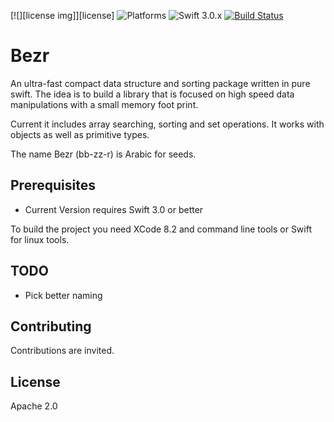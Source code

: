 
[![][license img]][license]
![Platforms](http://img.shields.io/badge/platforms-iOS%20|%20macOS-lightgrey.svg?style=flat)
![Swift 3.0.x](http://img.shields.io/badge/Swift-3.0.x-orange.svg?style=flat)
[![Build Status](https://travis-ci.org/regwez/Bezr.svg?branch=master)](https://travis-ci.org/regwez/Bezr)

# Bezr

An ultra-fast compact data structure and sorting package written in pure swift. The idea is to build a library that is focused on high speed data manipulations with a small memory foot print.

Current it includes array searching, sorting and set operations. It works with objects as well as primitive types.

The name Bezr (bb-zz-r) is Arabic for seeds.

Prerequisites
-------------

 - Current Version requires Swift 3.0 or better

To build the project you need XCode 8.2 and command line tools or Swift for linux tools.

TODO
-----------
*   Pick better naming


Contributing
------------

Contributions are invited.

License
-------
Apache 2.0
